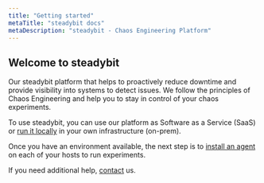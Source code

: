 ```yaml
---
title: "Getting started"
metaTitle: "steadybit docs"
metaDescription: "steadybit - Chaos Engineering Platform"
---
```


## Welcome to steadybit

Our steadybit platform that helps to proactively reduce downtime and provide visibility into systems to detect issues.
We follow the principles of Chaos Engineering and help you to stay in control of your chaos experiments.

To use steadybit, you can use our platform as Software as a Service (SaaS) or [run it locally](installation-platform/) in your own infrastructure (on-prem).

Once you have an environment available, the next step is to [install an agent](installation-agent/) on each of your hosts to run experiments.

If you need additional help, [contact](https://www.steadybit.com/contact) us.
